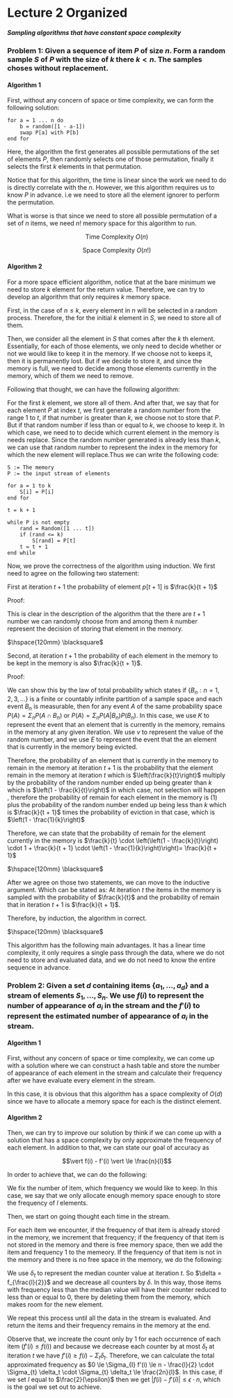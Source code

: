 # Lecture 2 Organized

##### Sampling algorithms that have constant space complexity

### Problem 1: Given a sequence of item $P$ of size $n$. Form a random sample $S$ of $P$ with the size of $k$ there $k < n$. The samples choses without replacement.

#### Algorithm 1

First, without any concern of space or time complexity, we can form the following solution:

	for a = 1 ... n do
		b = random([1 - a-1])
		swap P[a] with P[b]
	end for
	
Here, the algorithm the first generates all possible permutations of the set of elements $P$, then randomly selects one of those permutation, finally it selects the first $k$ elements in that permutation.

Notice that for this algorithm, the time is linear since the work we need to do is directly correlate with the $n$. However, we this algorithm requires us to know $P$ in advance. i.e we need to store all the element ignorer to perform the permutation. 

What is worse is that since we need to store all possible permutation of a set of $n$ items, we need $n!$ memory space for this algorithm to run.

$$\text{Time Complexity } O(n)$$

$$\text{Space Complexity } O(n!)$$

#### Algorithm 2

For a more space efficient algorithm, notice that at the bare minimum we need to store $k$ element for the return value. Therefore, we can try to develop an algorithm that only requires $k$ memory space.

First, in the case of $n \le k$, every element in $n$ will be selected in a random process. Therefore, the for the initial $k$ element in $S$, we need to store all of them.

Then, we consider all the element in $S$ that comes after the $k$ th element. Essentially, for each of those elements, we only need to decide whether or not we would like to keep it in the memory. If we choose not to keeps it, then it is permanently lost. But if we decide to store it, and since the memory is full, we need to decide among those elements currently in the memory, which of them we need to remove.

Following that thought, we can have the following algorithm:

For the first $k$ element, we store all of them. And after that, we say that for each element $P$ at index $t$, we first generate a random number from the range $1$ to $t$, if that number is greater than $k$, we choose not to store that $P$. But if that random number if less than or equal to $k$, we choose to keep it. In which case, we need to to decide which current element in the memory is needs replace. Since the random number generated is already less than $k$, we can use that random number to represent the index in the memory for which the new element will replace.Thus we can write the following code:

	S := The memory
	P := the input stream of elements
	
	for a = 1 to k
		S[i] = P[i]
	end for
	
	t = k + 1
	
	while P is not empty
		rand = Random([1 ... t])
		if (rand <= k)
			S[rand] = P[t]
		t = t + 1
	end while
	
Now, we prove the correctness of the algorithm using induction. We first need to agree on the following two statement:

First at iteration $t + 1$ the probability of element $p[t+1]$ is $\frac{k}{t + 1}$

Proof:

This is clear in the description of the algorithm that the there are $t + 1$ number we can randomly choose from and among them $k$ number represent the decision of storing that element in the memory.

$\hspace{120mm} \blacksquare$


Second, at iteration $t + 1$ the probability of each element in the memory to be kept in the memory is also $\frac{k}{t + 1}$.

Proof:

We can show this by the law of total probability which states if $\{B_n : n = 1, 2, 3, ...\}$ is a finite or countably infinite partition of a sample space and each event $B_n$ is measurable, then for any event $A$ of the same probability space $P(A) = \Sigma_{n} P(A \cap B_n)$ or $P(A) = \Sigma_{n} P (A | B_n) P(B_n)$. In this case, we use $K$ to represent the event that an element that is currently in the memory, remains in the memory at any given iteration. We use $v$ to represent the value of the random number, and we use $E$ to represent the event that the an element that is currently in the memory being evicted.

Therefore, the probability of an element that is currently in the memory to remain in the memory at iteration $t + 1$ is the probability that the element remain in the memory at iteration $t$ which is $\left(\frac{k}{t}\right)$  multiply by the probability of the random number ended up being greater than $k$  which is $\left(1 - \frac{k}{t}\right)$ in which case, not selection will happen , therefore the probability of remain for each element in the memory is $(1)$ plus the probability of the random number ended up being less than $k$ which is $\frac{k}{t + 1}$ times the probability of eviction in that case, which is $\left(1 - \frac{1}{k}\right)$

Therefore, we can state that the probability of remain for the element currently in the memory is $\frac{k}{t} \cdot \left(\left(1 - \frac{k}{t}\right) \cdot 1 + \frac{k}{t + 1} \cdot \left(1 - \frac{1}{k}\right)\right)= \frac{k}{t + 1}$

$\hspace{120mm} \blacksquare$

After we agree on those two statements, we can move to the inductive argument. Which can be stated as: At iteration $t$ the items in the memory is sampled with the probability of $\frac{k}{t}$ and the probability of remain that in iteration $t + 1$ is $\frac{k}{t + 1}$.

Therefore, by induction, the algorithm in correct.

$\hspace{120mm} \blacksquare$

This algorithm has the following main advantages. It has a linear time complexity, it only requires a single pass through the data, where we do not need to store and evaluated data, and we do not need to know the entire sequence in advance.

### Problem 2: Given a set $d$ containing items $\{a_1, ..., a_d\}$ and a stream of elements $S_1, ..., S_n$. We use $f(i)$ to represent the number of appearance of $a_i$ in the stream and the $f'(i)$ to represent the estimated number of appearance of $a_i$ in the stream.

#### Algorithm 1

First, without any concern of space or time complexity, we can come up with a solution where we can construct a hash table and store the number of appearance of each element in the stream and calculate their frequency after we have evaluate every element in the stream.

In this case, it is obvious that this algorithm has a space complexity of $O(d)$ since we have to allocate a memory space for each is the distinct element.

#### Algorithm 2

Then, we can try to improve our solution by think if we can come up with a solution that has a space complexity by only approximate the frequency of each element. In addition to that, we can state our goal of accuracy as

$$\vert f(i) - f'(i) \vert \le \frac{n}{l}$$

In order to achieve that, we can do the following:

We fix the number of item, which frequency we would like to keep. In this case, we say that we only allocate enough memory space enough to store the frequency of $l$ elements.

Then, we start on going thought each time in the stream.

For each item we encounter, if the frequency of that item is already stored in the memory, we increment that frequency; if the frequency of that item is not stored in the memory and there is free memory space, then we add the item and frequency $1$ to the memeory. If the frequency of that item is not in the memory and there is no free space in the memory, we do the following:

We use $\delta_t$ to represent the median counter value at iteration $t$. So $\delta = f_{\frac{l}{2}}$ and we decrease all counters by $\delta$. In this way,  those items with frequency less than the median value will have their counter reduced to less than or equal to $0$, there by deleting them from the memory, which makes room for the new element.

We repeat this process until all the data in the stream is evaluated. And return the items and their frequency remains in the memory at the end.

Observe that, we increate the count only by $1$ for each occurrence of each item $(f'(i) \le f(i))$ and because we decrease each counter by at most $\delta_t$ at  iteration $t$ we have $f'(i) \ge f(i) - \Sigma_{t} \delta_t$. Therefore, we can calculate the total approximated frequency as $0 \le \Sigma_{I} f'(i) \le n - \frac{l}{2} \cdot \Sigma_{t} \delta_t \cdot \Sigma_{t} \delta_t \le \frac{2n}{l}$. In this case, if we set $l$ equal to $\frac{2}{\epsilon}$ then we get $|f(i) - f'(i)| \le \epsilon \cdot n$, which is the goal we set out to achieve.